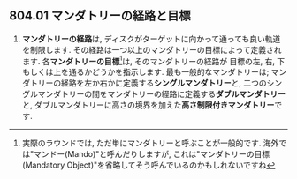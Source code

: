## 804.01 マンダトリーの経路と目標

1. **マンダトリーの経路**は,
ディスクがターゲットに向かって通っても良い軌道を制限します.
その経路は一つ以上のマンダトリーの目標によって定義されます.
各**マンダトリーの目標**[^1]は,
そのマンダトリーの経路が
目標の左, 右, 下もしくは上を通るかどうかを指示します.
最も一般的なマンダトリーは;
マンダトリーの経路を左か右かに定義する**シングルマンダトリー**と,
二つのシングルマンダトリーの間をマンダトリーの経路に定義する**ダブルマンダトリー**と,
ダブルマンダトリーに高さの境界を加えた**高さ制限付きマンダトリー**です.



[^1]: 実際のラウンドでは,
ただ単にマンダトリーと呼ぶことが一般的です.
海外では"マンドー(Mando)"と呼んだりしますが,
これは"マンダトリーの目標(Mandatory Object)"を省略してそう呼んでいるのかもしれないですね
